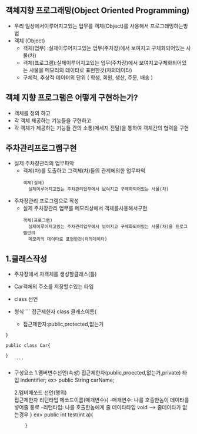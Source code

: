 
## 객체지향 프로그래밍(Object Oriented Programming)
  - 우리 일상에서이루어지고있는 업무를 객체(Object)를 사용해서 프로그래밍하는방법
  - 객체 (Object)
	 - 객체(업무)   :실제이루어지고있는 업무(주차장)에서 보여지고 구체화되어있는 사물(차)  
	 - 객체(프로그램):실제이루어지고있는 업무(주차장)에서 보여지고구체화되어있는 사물을 메모리의 데이타로 표현한것(차의데이타) 
	 - 구체적, 추상적 데이터의 단위 ( 학생, 회원, 생산, 주문, 배송 )

## 객체 지향 프로그램은 어떻게 구현하는가?

- 객체를 정의 하고 
- 각 객체 제공하는 기능들을 구현하고
- 각 객체가 제공하는 기능들 간의 소통(메세지 전달)을 통하여 객체간의 협력을 구현 



 ## 주차관리프로그램구현
 
   - 실제 주차장관리의 업무파악
     - 객체(차)를 도출하고 그객체(차)들의 관계에의한 업무파악
       ```
       객체(실제)
         실제이루어지고있는 주차관리업무에서 보여지고 구체화되어있는 사물(차)    
       ```
   - 주차장관리 프로그램으로 작성 
     - 실제 주차장관리 업무를 메모리상에서 객체를사용해서구현
       ```
       객체(프로그램)
         실제이루어지고있는 주차관리업무에서 보여지고 구체화되어있는 사물(차)을 프로그램안의
         메모리의 데이타로 표현한것(차의데이타)
       ```

  ## 1.클래스작성
  -  주차장에서 차객체를 생성할클래스(틀)
  -  Car객체의 주소를 저장할수있는 타입

  -  class 선언
   - 형식
	```
         접근제한자  class  클래스이름{
		- 접근제한자:public,protected,없는거
	
	} 
	
	public class Car{
	
	}
        ```    
   - 구성요소
      1.멤버변수선언(속성)
         접근제한자(public,proected,없는거,private) 타입 indentifier;
         ex> public String carName;
         
      2.멤버메쏘드 선언(행위)    
         접근제한자 리턴타입 메쏘드이름(매개변수){
            -매개변수: 나를 호출한놈이 데이타를 넣어줄 통로
         	 -리턴타입: 나를 호출한놈에게 줄 데이타타입 
               void --> 줄데이타가 없는경우
         }
         ex> public int test(int a){
         	  	
             }
 







